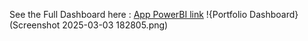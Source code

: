 See the Full Dashboard here : [App PowerBI link](https://app.powerbi.com/groups/me/reports/56d97ed9-a6da-47e9-9341-d0fbe194d689/94e222ac0009a4b49e28?experience=power-bi&bookmarkGuid=6d052c5c046473388f7a) 
!{Portfolio Dashboard}(Screenshot 2025-03-03 182805.png)

